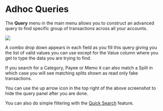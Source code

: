 # Adhoc Queries

The **Query**  menu in the main menu allows you to construct an advanced query to find specific group of transactions across all your accounts.

![](../Images/Advanced%20Queries.png)


A combo drop down appears in each field as you fill this query
giving you the list of valid values you can use except for the
Value column where you get to type the data you are trying to find.

If you search for a Category, Payee or Memo it can also match a Split in which case you will
see matching splits shown as read only fake transactions.

You can use the up arrow icon in the top right of the above screenshot to hide the query panel after you are done.

You can also do simple filtering with the [Quick Search](QuickSearch.md) feature.






